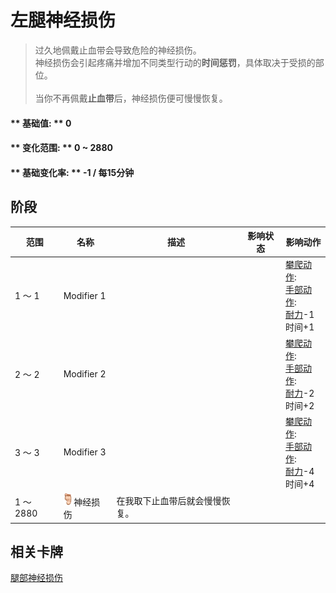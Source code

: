 # 左腿神经损伤  
> 过久地佩戴止血带会导致危险的神经损伤。<br>神经损伤会引起疼痛并增加不同类型行动的<b>时间惩罚</b>，具体取决于受损的部位。<br><br>当你不再佩戴<b>止血带</b>后，神经损伤便可慢慢恢复。  
  
#### ** 基础值: ** 0   
#### ** 变化范围: ** 0 ~ 2880  
#### ** 基础变化率: ** -1 / 每15分钟  
## 阶段  
范围  |  名称  |  描述  |  影响状态  |  影响动作  
----  |  ----  |  ----  |  ----  |  ----  
1 ～ 1  |  Modifier 1  |    |    |  [攀爬动作](ClimbAction.md): <br>[手部动作](HandAction.md): <br>[耐力](Stamina.md)-1<br>时间+1  
2 ～ 2  |  Modifier 2  |    |    |  [攀爬动作](ClimbAction.md): <br>[手部动作](HandAction.md): <br>[耐力](Stamina.md)-2<br>时间+2  
3 ～ 3  |  Modifier 3  |    |    |  [攀爬动作](ClimbAction.md): <br>[手部动作](HandAction.md): <br>[耐力](Stamina.md)-4<br>时间+4  
1 ～ 2880  |  <img decoding="async" src="Sprite/Foot.png" href="a.md" style="max-width:20px;max-height:20px;">神经损伤  |  在我取下止血带后就会慢慢恢复。  |    |    
## 相关卡牌  
[腿部神经损伤](NerveDamageLegs.md)  
